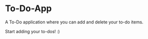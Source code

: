 # To-Do-App
A To-Do application where you can add and delete your to-do items.

Start adding your to-dos! :)
